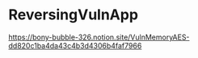 # ReversingVulnApp

https://bony-bubble-326.notion.site/VulnMemoryAES-dd820c1ba4da43c4b3d4306b4faf7966
